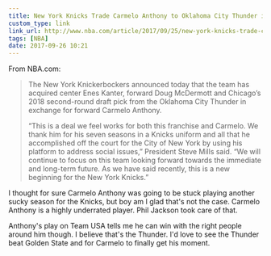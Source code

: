 ```yaml
---
title: New York Knicks Trade Carmelo Anthony to Oklahoma City Thunder in Three-Player Deal | NBA.com
custom_type: link
link_url: http://www.nba.com/article/2017/09/25/new-york-knicks-trade-carmelo-anthony-oklahoma-city-thunder
tags: [NBA]
date: 2017-09-26 10:21
---
```

From NBA.com:

> The New York Knickerbockers announced today that the team has acquired center Enes Kanter, forward Doug McDermott and Chicago’s 2018 second-round draft pick from the Oklahoma City Thunder in exchange for forward Carmelo Anthony.
>
> “This is a deal we feel works for both this franchise and Carmelo. We thank him for his seven seasons in a Knicks uniform and all that he accomplished off the court for the City of New York by using his platform to address social issues,” President Steve Mills said. “We will continue to focus on this team looking forward towards the immediate and long-term future. As we have said recently, this is a new beginning for the New York Knicks.”

I thought for sure Carmelo Anthony was going to be stuck playing another sucky season for the Knicks, but boy am I glad that's not the case. Carmelo Anthony is a highly underrated player. Phil Jackson took care of that. 

Anthony's play on Team USA tells me he can win with the right people around him though. I believe that's the Thunder. I'd love to see the Thunder beat Golden State and for Carmelo to finally get his moment.